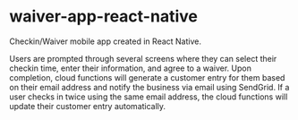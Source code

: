 # waiver-app-react-native

Checkin/Waiver mobile app created in React Native. 

Users are prompted through several screens where they can select their checkin time, enter their information, and agree to a waiver. Upon completion, cloud functions will generate a customer entry for them based on their email address and notify the business via email using SendGrid. If a user checks in twice using the same email address, the cloud functions will update their customer entry automatically.
